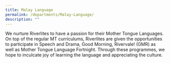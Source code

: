```yaml
---
title: Malay Language
permalink: /departments/Malay-Language/
description: ""
---
```

We nurture Riverlites to have a passion for their Mother Tongue Languages. On top of the regular MT curriculums, Riverlites are given the opportunities to participate in Speech and Drama, Good Morning, Rivervale! (GMR) as well as Mother Tongue Language Fortnight. Through these programmes, we hope to inculcate joy of learning the language and appreciating the culture.